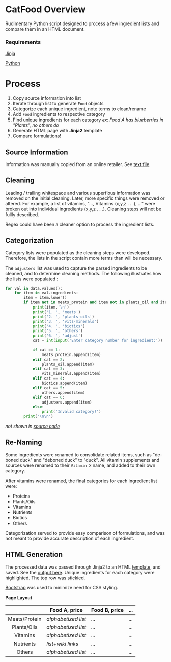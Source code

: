 # CatFood Overview

Rudimentary Python script designed to process a few ingredient lists and compare them in an HTML document.

### Requirements

[Jinja](https://jinja.palletsprojects.com/)

[Python](https://www.python.org/)

# Process

  1. Copy source information into list
  2. Iterate through list to generate `Food` objects
  3. Categorize each unique ingredient, note terms to clean/rename
  4. Add `Food` ingredients to respective category
  5. Find unique ingredients for each category *ex: Food A has blueberries in "Plants", no others do*
  6. Generate HTML page with **Jinja2** template
  7. Compare formulations!
  
## Source Information

Information was manually copied from an online retailer. See [text file](https://raw.githubusercontent.com/NBPub/CatFood/main/source_info.txt).

## Cleaning

Leading / trailing whitespace and various superflous information was removed on the initial cleaning.
Later, more specific things were removed or altered. For example, a list of vitamins, "..., Vitamins (x,y,z . . .), ..."
were broken out into individual ingredients (x,y,z . . .). Cleaning steps will not be fullly described.

Regex could have been a cleaner option to process the ingredient lists.

## Categorization

Category lists were populated as the cleaning steps were developed. 
Therefore, the lists in the script contain more terms than will be necessary.

The `adjusters` list was used to capture the parsed ingredients to be cleaned, and to determine cleaning methods.
The following illustrates how the lists were populated :

```python
for val in data.values():
    for item in val.ingredients:
        item = item.lower()
        if item not in meats_protein and item not in plants_oil and item not in vits_minerals and item not in biotics and item not in others and item not in adjusters:
            print(item,'\n')
            print('1. ', 'meats')
            print('2. ', 'plants-oils')
            print('3. ', 'vits-minerals')
            print('4. ', 'biotics')
            print('5. ', 'others')
            print('6. ', 'adjust')
            cat = int(input('Enter category number for ingredient:'))
            
            if cat == 1:
                meats_protein.append(item)
            elif cat == 2:
                plants_oil.append(item)
            elif cat == 3:
                vits_minerals.append(item)
            elif cat == 4:
                biotics.append(item)
            elif cat == 5:
                others.append(item)
            elif cat == 6:
                adjusters.append(item)
            else:
                print('Invalid category!')
        print('\n\n')
```

*not shown in [source code](/catfood.py)*

## Re-Naming

Some ingredients were renamed to consolidate related items, such as "de-boned duck" and "deboned duck" to "duck".
All vitamin supplements and sources were renamed to their `Vitamin X` name, and added to their own category.

After vitamins were renamed, the final categories for each ingredient list were:
  * Proteins
  * Plants/Oils
  * Vitamins
  * Nutrients
  * Biotics
  * Others
  
Categorization served to provide easy comparison of formulations, and 
was not meant to provide accurate description of each ingredient.
  
## HTML Generation

The processed data was passed through Jinja2 to an HTML [template](/templates/catfood.html), and saved. 
See the [output here](https://nbpub.github.io/CatFood/). Unique ingredients for each category were highlighted. The top row was stickied.

[Bootstrap](https://getbootstrap.com/docs/) was used to minimize need for CSS styling.

**Page Layout**

|  | Food A, price | Food B, price |  ... |
| :----: | --- | --- | --- |
| Meats/Protein | *alphabetized list* | *...* | *...* |
| Plants/Oils | *alphabetized list* | *...* | *...* |
| Vitamins | *alphabetized list* | *...* | *...* |
| Nutrients | *list+wiki links* | *...* | *...* |
| Others | *alphabetized list* | *...* | *...* |
